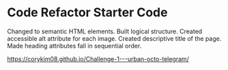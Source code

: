 # Code Refactor Starter Code
Changed to semantic HTML elements.
Built logical structure.
Created accessible alt attribute for each image.
Created descriptive title of the page.
Made heading attributes fall in sequential order.

https://corykim08.github.io/Challenge-1---urban-octo-telegram/
